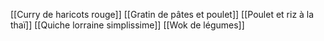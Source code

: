 [[Curry de haricots rouge]]
[[Gratin de pâtes et poulet]]
[[Poulet et riz à la thaï]]
[[Quiche lorraine simplissime]]
[[Wok de légumes]]
